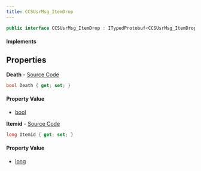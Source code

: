 ```yaml
---
title: CCSUsrMsg_ItemDrop
---
```


```csharp
public interface CCSUsrMsg_ItemDrop : ITypedProtobuf<CCSUsrMsg_ItemDrop>, INativeHandle, INetMessage<CCSUsrMsg_ItemDrop>, IDisposable
```

#### Implements

## Properties

**Death** - [Source Code](https://github.com/swiftly-solution/swiftlys2/blob/master/managed/src/SwiftlyS2.Generated/Protobufs/Interfaces/CCSUsrMsg_ItemDrop.cs#L21)

```csharp
bool Death { get; set; }
```

#### Property Value

- [bool](https://learn.microsoft.com/dotnet/api/system.boolean)

**Itemid** - [Source Code](https://github.com/swiftly-solution/swiftlys2/blob/master/managed/src/SwiftlyS2.Generated/Protobufs/Interfaces/CCSUsrMsg_ItemDrop.cs#L18)

```csharp
long Itemid { get; set; }
```

#### Property Value

- [long](https://learn.microsoft.com/dotnet/api/system.int64)

